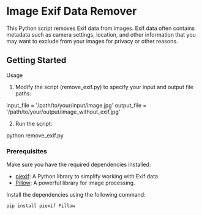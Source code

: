 # Image Exif Data Remover

This Python script removes Exif data from images. Exif data often contains metadata such as camera settings, location, and other information that you may want to exclude from your images for privacy or other reasons.

## Getting Started

Usage

1. Modify the script (remove_exif.py) to specify your input and output file paths:

input_file = '/path/to/your/input/image.jpg'
output_file = '/path/to/your/output/image_without_exif.jpg'

2. Run the script:

python remove_exif.py

### Prerequisites

Make sure you have the required dependencies installed:

- [piexif](https://pypi.org/project/piexif/): A Python library to simplify working with Exif data.
- [Pillow](https://pypi.org/project/Pillow/): A powerful library for image processing.

Install the dependencies using the following command:

```bash
pip install piexif Pillow


